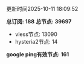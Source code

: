 更新时间2025-10-11 18:09:52

**总订阅: 188**
**总节点: 39697**
- vless节点: 13090
- hysteria2节点: 14

**google ping有效节点: 161**
